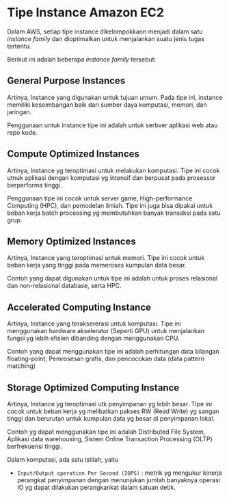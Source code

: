 # Tipe Instance Amazon EC2
Dalam AWS, setiap tipe instance dikelompokkann menjadi dalam satu *instance family* dan dioptimalkan untuk menjalankan suatu jenis tugas tertentu. 

Berikut ini adalah beberapa *instance family* tersebut:

## General Purpose Instances
Artinya, Instance yang digunakan untuk tujuan umum. Pada tipe ini, instance memiliki keseimbangan baik dari sumber daya komputasi, memori, dan jaringan.

Penggunaan untuk instance tipe ini adalah untuk serbver aplikasi web atau repo kode.

## Compute Optimized Instances
Artinya, Instance yg teroptimasi untuk melakukan komputasi. Tipe ini cocok utnuk aplikasi dengan  komputasi yg intensif dan berpusat pada prosessor berperforma tinggi.

Penggunaan tipe ini cocok untuk server game,  High-performance Computing (HPC), dan pemodelan ilmiah. Tipe ini juga bisa dipakai untuk beban kerja batch processing yg membutuhkan banyak transaksi pada satu grup.

## Memory Optimized Instances
Artinya, Instance yang teroptimasi untuk memori. TIpe ini cocok untuk beban kerja yang tinggi pada memeroses kumpulan data besar.

Contoh yang dapat digunakan untuk tipe ini adalah untuk proses relasional dan non-relasional database, serta HPC.

## Accelerated Computing Instance
Artinya, Instance yang teraksererasi untuk komputasi. Tipe ini menggunakan hardware akselerator (Seperti GPU) untuk menjalankan fungsi yg lebih efisien dibanding dengan menggunakan CPU.

Contoh yang dapat menggunakan tipe ini adalah perhitungan data bilangan floating-point, Pemrosesan grafis, dan pencocokan data (data pattern matching)

## Storage Optimized Computing Instance
Artinya, Instance yg teroptimasi utk penyimpanan yg lebih besar. TIpe ini cocok untuk beban kerja yg melibatkan pakses RW (Read Write) yg sangan  tinggi dan berurutan untuk kumpulan data yg besar di penyimpanan lokal.

Contoh yg dapat menggunakan tipe ini adalah Distributed File System, Aplikasi data warehousing, Sistem Online Transaction Processing (OLTP) berfrekuensi tinggi.

Dalam komputasi, ada satu istilah,  yaitu
* `Input/Output operation Per Second (IOPS)` : metrik yg mengukur kinerja perangkat penyimpanan dengan menunjukan jumlah banyaknya operasi IO yg dapat dilakukan perangkankat dalam satuan detik.